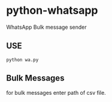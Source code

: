 # python-whatsapp
WhatsApp Bulk message sender

## USE
` python wa.py `

## Bulk Messages
for bulk messages enter path of csv file.
